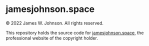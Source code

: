 
# jamesjohnson.space

© 2022 James W. Johnson. All rights reserved.

This repository holds the source code for
[jamesjohnson.space](https://jamesjohnson.space), the professional website of
the copyright holder.
